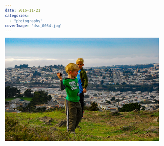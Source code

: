 ```yaml
---
date: 2016-11-21
categories: 
  - "photography"
coverImage: "dsc_0054.jpg"
---
```


![](images/dsc_0054.jpg)
